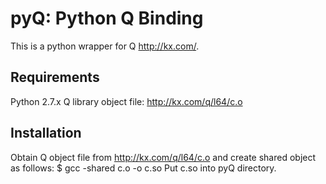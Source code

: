 pyQ: Python Q Binding
====================
This is a python wrapper for Q http://kx.com/.

Requirements
-----------
Python 2.7.x
Q library object file: http://kx.com/q/l64/c.o

Installation
-----------
Obtain Q object file from http://kx.com/q/l64/c.o and create shared object as follows:
$ gcc -shared c.o -o c.so
Put c.so into pyQ directory.
